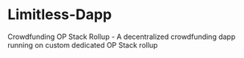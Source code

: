 # Limitless-Dapp 

Crowdfunding OP Stack Rollup - A decentralized crowdfunding dapp running on custom dedicated OP Stack rollup 


